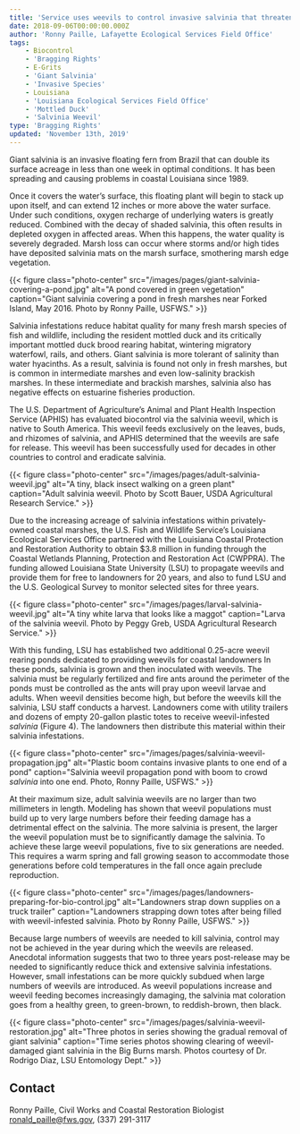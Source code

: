```yaml
---
title: 'Service uses weevils to control invasive salvinia that threatens Louisiana coast'
date: 2018-09-06T00:00:00.000Z
author: 'Ronny Paille, Lafayette Ecological Services Field Office'
tags:
    - Biocontrol
    - 'Bragging Rights'
    - E-Grits
    - 'Giant Salvinia'
    - 'Invasive Species'
    - Louisiana
    - 'Louisiana Ecological Services Field Office'
    - 'Mottled Duck'
    - 'Salvinia Weevil'
type: 'Bragging Rights'
updated: 'November 13th, 2019'
---
```


Giant salvinia is an invasive floating fern from Brazil that can double its surface acreage in less than one week in optimal conditions. It has been spreading and causing problems in coastal Louisiana since 1989.

Once it covers the water’s surface, this floating plant will begin to stack up upon itself, and can extend 12 inches or more above the water surface.  Under such conditions, oxygen recharge of underlying waters is greatly reduced.  Combined with the decay of shaded salvinia, this  often results in depleted oxygen in affected areas.  When this happens, the water quality is severely degraded.  Marsh loss can occur  where storms and/or high tides have deposited salvinia mats on the marsh surface, smothering marsh edge vegetation.

{{< figure class="photo-center" src="/images/pages/giant-salvinia-covering-a-pond.jpg" alt="A pond covered in green vegetation" caption="Giant salvinia covering a pond in fresh marshes near Forked Island, May 2016. Photo by Ronny Paille, USFWS." >}}

Salvinia infestations reduce habitat quality for many fresh marsh species of fish and wildlife, including the resident mottled duck and its critically important mottled duck brood rearing habitat, wintering migratory waterfowl, rails, and others.  Giant salvinia is more tolerant of salinity than water hyacinths.  As a result, salvinia is found not only in fresh marshes, but is common in intermediate marshes and even low-salinity brackish marshes.  In these intermediate and brackish marshes, salvinia also has negative effects on estuarine fisheries production.

The U.S. Department of Agriculture’s Animal and Plant Health Inspection Service (APHIS) has evaluated biocontrol via the salvinia weevil, which is native to South America.  This weevil feeds exclusively on the leaves, buds, and rhizomes of salvinia, and APHIS determined that the weevils are safe for release.  This weevil has been successfully used for decades in other countries to control and eradicate salvinia.

{{< figure class="photo-center" src="/images/pages/adult-salvinia-weevil.jpg" alt="A tiny, black insect walking on a green plant" caption="Adult salvinia weevil. Photo by Scott Bauer, USDA Agricultural Research Service." >}}

Due to the increasing acreage of salvinia infestations within privately-owned coastal marshes, the U.S. Fish and Wildlife Service’s Louisiana Ecological Services Office partnered with the Louisiana Coastal Protection and Restoration Authority to obtain $3.8 million  in funding through the Coastal Wetlands Planning, Protection and Restoration Act (CWPPRA). The funding allowed Louisiana State University (LSU) to propagate weevils and provide them for free  to landowners for 20 years, and also to fund LSU and the U.S. Geological Survey to monitor selected sites for three years.

{{< figure class="photo-center" src="/images/pages/larval-salvinia-weevil.jpg" alt="A tiny white larva that looks like a maggot" caption="Larva of the salvinia weevil. Photo by Peggy Greb, USDA Agricultural Research Service." >}}

With this funding, LSU has established two additional 0.25-acre weevil rearing ponds dedicated to providing weevils for coastal landowners   In these ponds, salvinia is grown and then inoculated with weevils.  The salvinia must be regularly fertilized and fire ants around the perimeter of the ponds must be controlled as the ants will pray upon weevil larvae and adults.  When weevil densities become high, but before the weevils kill the salvinia, LSU staff conducts a harvest.  Landowners come with utility trailers and dozens of empty 20-gallon plastic totes to receive weevil-infested *salvinia* (Figure 4).  The landowners then distribute this material within their salvinia infestations.

{{< figure class="photo-center" src="/images/pages/salvinia-weevil-propagation.jpg" alt="Plastic boom contains invasive plants to one end of a pond" caption="Salvinia weevil propagation pond with boom to crowd <em>salvinia</em> into one end.  Photo, Ronny Paille, USFWS." >}}

At their maximum size, adult salvinia weevils are no larger  than two millimeters in length. Modeling has shown that weevil populations must build up to very large numbers before their feeding damage has a detrimental effect on the salvinia.  The more salvinia is present, the larger the weevil population must be to significantly damage the salvinia.  To achieve these large weevil populations, five to six generations are needed. This requires a warm spring and fall growing season to accommodate those generations before cold temperatures in the fall once again preclude reproduction.

{{< figure class="photo-center" src="/images/pages/landowners-preparing-for-bio-control.jpg" alt="Landowners strap down supplies on a truck trailer" caption="Landowners strapping down totes after being filled with weevil-infested salvinia. Photo by Ronny Paille, USFWS." >}}

Because large numbers of weevils are needed to kill salvinia, control may not be achieved in the year during which the weevils are released.  Anecdotal information suggests that two to three years post-release may be needed to significantly reduce thick and extensive salvinia infestations.  However, small infestations can be more quickly subdued when large numbers of weevils are introduced.  As weevil populations increase and weevil feeding becomes increasingly damaging, the salvinia mat coloration goes from a healthy green, to green-brown, to reddish-brown, then black.

{{< figure class="photo-center" src="/images/pages/salvinia-weevil-restoration.jpg" alt="Three photos in series showing the gradual removal of giant salvinia" caption="Time series photos showing clearing of weevil-damaged giant salvinia in the Big Burns marsh. Photos courtesy of Dr. Rodrigo Diaz, LSU Entomology Dept." >}}

## Contact

Ronny Paille, Civil Works and Coastal Restoration Biologist  
[ronald_paille@fws.gov](mailto:ronald_paille@fws.gov), (337) 291-3117